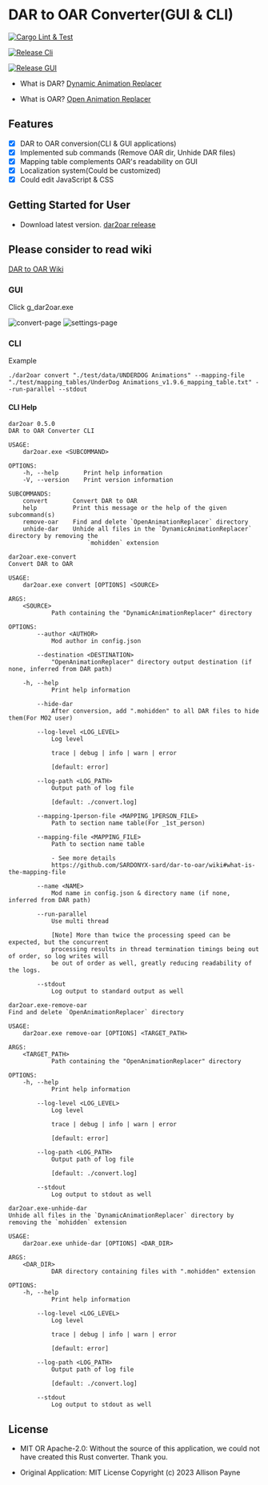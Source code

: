# DAR to OAR Converter(GUI & CLI)

[![Cargo Lint & Test](https://github.com/SARDONYX-sard/dar-to-oar/actions/workflows/lint-and-test.yaml/badge.svg)](https://github.com/SARDONYX-sard/dar-to-oar/actions/workflows/lint-and-test.yaml)

[![Release Cli](https://github.com/SARDONYX-sard/dar-to-oar/actions/workflows/release-cli.yaml/badge.svg)](https://github.com/SARDONYX-sard/dar-to-oar/actions/workflows/release-cli.yaml)

[![Release GUI](https://github.com/SARDONYX-sard/dar-to-oar/actions/workflows/release-gui.yaml/badge.svg)](https://github.com/SARDONYX-sard/dar-to-oar/actions/workflows/release-gui.yaml)

- What is DAR?
  [Dynamic Animation Replacer](https://www.nexusmods.com/skyrimspecialedition/mods/33746)

- What is OAR?
  [Open Animation Replacer](https://www.nexusmods.com/skyrimspecialedition/mods/92109)

## Features

- [x] DAR to OAR conversion(CLI & GUI applications)
- [x] Implemented sub commands (Remove OAR dir, Unhide DAR files)
- [x] Mapping table complements OAR's readability on GUI
- [x] Localization system(Could be customized)
- [x] Could edit JavaScript & CSS

## Getting Started for User

- Download latest version.
  [dar2oar release](https://github.com/SARDONYX-sard/dar-to-oar/releases)

## Please consider to read wiki

[DAR to OAR Wiki](https://github.com/SARDONYX-sard/dar-to-oar/wiki/)

### GUI

Click g_dar2oar.exe

![convert-page](https://github.com/SARDONYX-sard/dar-to-oar/assets/68905624/b0074c27-d26b-4ce9-b093-3e8ed20205e4)
![settings-page](https://github.com/SARDONYX-sard/dar-to-oar/assets/68905624/d00ab41b-4fd6-4189-bef6-612fdefae384)

### CLI

Example

```shell
./dar2oar convert "./test/data/UNDERDOG Animations" --mapping-file "./test/mapping_tables/UnderDog Animations_v1.9.6_mapping_table.txt" --run-parallel --stdout
```

#### CLI Help

```shell
dar2oar 0.5.0
DAR to OAR Converter CLI

USAGE:
    dar2oar.exe <SUBCOMMAND>

OPTIONS:
    -h, --help       Print help information
    -V, --version    Print version information

SUBCOMMANDS:
    convert       Convert DAR to OAR
    help          Print this message or the help of the given subcommand(s)
    remove-oar    Find and delete `OpenAnimationReplacer` directory
    unhide-dar    Unhide all files in the `DynamicAnimationReplacer` directory by removing the
                      `mohidden` extension
```

```shell
dar2oar.exe-convert
Convert DAR to OAR

USAGE:
    dar2oar.exe convert [OPTIONS] <SOURCE>

ARGS:
    <SOURCE>
            Path containing the "DynamicAnimationReplacer" directory

OPTIONS:
        --author <AUTHOR>
            Mod author in config.json

        --destination <DESTINATION>
            "OpenAnimationReplacer" directory output destination (if none, inferred from DAR path)

    -h, --help
            Print help information

        --hide-dar
            After conversion, add ".mohidden" to all DAR files to hide them(For MO2 user)

        --log-level <LOG_LEVEL>
            Log level

            trace | debug | info | warn | error

            [default: error]

        --log-path <LOG_PATH>
            Output path of log file

            [default: ./convert.log]

        --mapping-1person-file <MAPPING_1PERSON_FILE>
            Path to section name table(For _1st_person)

        --mapping-file <MAPPING_FILE>
            Path to section name table

            - See more details
            https://github.com/SARDONYX-sard/dar-to-oar/wiki#what-is-the-mapping-file

        --name <NAME>
            Mod name in config.json & directory name (if none, inferred from DAR path)

        --run-parallel
            Use multi thread

            [Note] More than twice the processing speed can be expected, but the concurrent
            processing results in thread termination timings being out of order, so log writes will
            be out of order as well, greatly reducing readability of the logs.

        --stdout
            Log output to standard output as well
```

```shell
dar2oar.exe-remove-oar
Find and delete `OpenAnimationReplacer` directory

USAGE:
    dar2oar.exe remove-oar [OPTIONS] <TARGET_PATH>

ARGS:
    <TARGET_PATH>
            Path containing the "OpenAnimationReplacer" directory

OPTIONS:
    -h, --help
            Print help information

        --log-level <LOG_LEVEL>
            Log level

            trace | debug | info | warn | error

            [default: error]

        --log-path <LOG_PATH>
            Output path of log file

            [default: ./convert.log]

        --stdout
            Log output to stdout as well
```

```shell
dar2oar.exe-unhide-dar
Unhide all files in the `DynamicAnimationReplacer` directory by removing the `mohidden` extension

USAGE:
    dar2oar.exe unhide-dar [OPTIONS] <DAR_DIR>

ARGS:
    <DAR_DIR>
            DAR directory containing files with ".mohidden" extension

OPTIONS:
    -h, --help
            Print help information

        --log-level <LOG_LEVEL>
            Log level

            trace | debug | info | warn | error

            [default: error]

        --log-path <LOG_PATH>
            Output path of log file

            [default: ./convert.log]

        --stdout
            Log output to stdout as well
```

## License

- MIT OR Apache-2.0: Without the source of this application, we could not have
  created this Rust converter. Thank you.

- Original Application: MIT License Copyright (c) 2023 Allison Payne
